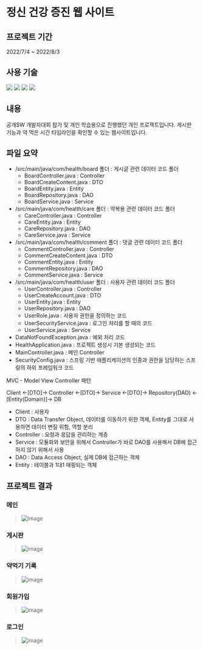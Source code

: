 # 정신 건강 증진 웹 사이트

## 프로젝트 기간
2022/7/4 ~ 2022/8/3

## 사용 기술
<img src="https://img.shields.io/badge/JAVA-007396?style=flat-square&logo=java&logoColor=white"/> <img src="https://img.shields.io/badge/Spring Tool Suite-6DB33F?style=flat-square&logo=Spring&logoColor=white"/> <img src="https://img.shields.io/badge/Spring Boot-6DB33F?style=flat-square&logo=Spring Boot&logoColor=white"/> <img src="https://img.shields.io/badge/MySQL-4479A1?style=flat-square&logo=MySQL&logoColor=white"/>

## 내용
공개SW 개발자대회 참가 및 개인 학습용으로 진행했던 개인 프로젝트입니다. 게시판 기능과 약 먹은 시간 타임라인을 확인할 수 있는 웹사이트입니다.

## 파일 요약
- /src/main/java/com/health/board 폴더 : 게시글 관련 데이터 코드 폴더
  - BoardController.java : Controller
  - BoardCreateContent.java : DTO
  - BoardEntity.java : Entity
  - BoardRepository.java : DAO
  - BoardService.java : Service
- /src/main/java/com/health/care 폴더 : 약복용 관련 데이터 코드 폴더
  - CareController.java : Controller
  - CareEntity.java : Entity
  - CareRepository.java : DAO
  - CareService.java : Service
- /src/main/java/com/health/comment 폴더 : 댓글 관련 데이터 코드 폴더
  - CommentController.java : Controller
  - CommentCreateContent.java : DTO
  - CommentEntity.java : Entity
  - CommentRepository.java : DAO
  - CommentService.java : Service
- /src/main/java/com/health/user 폴더 : 사용자 관련 데이터 코드 폴더
  - UserController.java : Controller
  - UserCreateAccount.java : DTO
  - UserEntity.java : Entity
  - UserRepository.java : DAO
  - UserRole.java : 사용자 권한을 정의하는 코드
  - UserSecurityService.java : 로그인 처리를 할 때의 코드
  - UserService.java : Service
- DataNotFoundException.java : 예외 처리 코드
- HealthApplication.java : 프로젝트 생성시 기본 생성되는 코드
- MainController.java : 메인 Controller
- SecurityConfig.java : 스프링 기반 애플리케이션의 인증과 권한을 담당하는 스프링의 하위 프레임워크 코드

MVC - Model View Controller 패턴

Client <-[DTO]-> Controller <-[DTO]-> Service <-[DTO]-> Repository(DAO) <-[Entity(Domain)]-> DB

- Client : 사용자
- DTO : Data Transfer Object, 데이터를 이동하기 위한 객체, Entity를 그대로 사용하면 데이터 변질 위험, 역할 분리
- Controller : 요청과 응답을 관리하는 계층
- Service : 모듈화와 보안을 위해서 Controller가 바로 DAO를 사용해서 DB에 접근하지 않기 위해서 사용
- DAO : Data Access Object, 실제 DB에 접근하는 객체
- Entity : 테이블과 1대1 매핑되는 객체

## 프로젝트 결과 

### 메인
> ![image](https://user-images.githubusercontent.com/64400731/199389082-61c356a0-87b2-4328-b2eb-859b106997d0.png)

### 게시판
> ![image](https://user-images.githubusercontent.com/64400731/199389387-15b281b3-b5ad-4011-a502-7cb86a47c9b8.png)

### 약먹기 기록
> ![image](https://user-images.githubusercontent.com/64400731/199389636-04388ba8-53d3-4f7d-b204-37bb86a88a77.png)

### 회원가입
> ![image](https://user-images.githubusercontent.com/64400731/199389926-5d9602a1-658e-41d6-a2e3-36315a68aac6.png)

### 로그인
> ![image](https://user-images.githubusercontent.com/64400731/199389780-7058ee68-a9cd-4019-9f0e-9d9703d79355.png)
